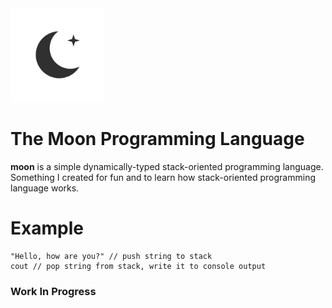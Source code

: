 <img width="150px" src="./media/moon.png"/>

# The Moon Programming Language
**moon** is a simple dynamically-typed stack-oriented programming language. Something I created for fun and to learn how stack-oriented programming language works.

# Example
```
"Hello, how are you?" // push string to stack
cout // pop string from stack, write it to console output
```

### Work In Progress
